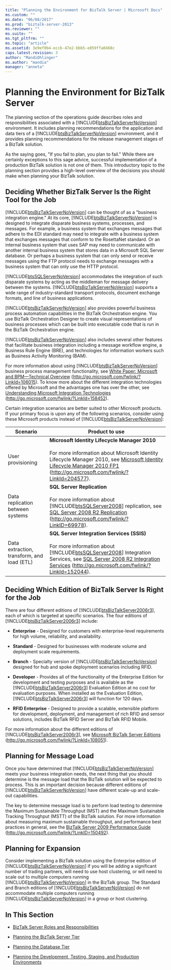 ```yaml
---
title: "Planning the Environment for BizTalk Server | Microsoft Docs"
ms.custom: ""
ms.date: "06/08/2017"
ms.prod: "biztalk-server-2013"
ms.reviewer: ""
ms.suite: ""
ms.tgt_pltfrm: ""
ms.topic: "article"
ms.assetid: 3e9ef0b4-eccb-47e2-bbb5-e859ffa0468c
caps.latest.revision: 3
author: "MandiOhlinger"
ms.author: "mandia"
manager: "anneta"
---
```

# Planning the Environment for BizTalk Server
The planning section of the operations guide describes roles and responsibilities associated with a [!INCLUDE[btsBizTalkServerNoVersion](../includes/btsbiztalkservernoversion-md.md)] environment. It includes planning recommendations for the application and data tiers of a [!INCLUDE[btsBizTalkServerNoVersion](../includes/btsbiztalkservernoversion-md.md)] environment, and it provides planning recommendations for the release management stages of a BizTalk solution.  
  
 As the saying goes, "If you fail to plan, you plan to fail." While there are certainly exceptions to this sage advice, successful implementation of a production BizTalk solution is not one of them. This introductory topic to the planning section provides a high-level overview of the decisions you should make when planning your BizTalk solution.  
  
## Deciding Whether BizTalk Server Is the Right Tool for the Job  
 [!INCLUDE[btsBizTalkServerNoVersion](../includes/btsbiztalkservernoversion-md.md)] can be thought of as a "business integration engine." At its core, [!INCLUDE[btsBizTalkServerNoVersion](../includes/btsbiztalkservernoversion-md.md)] is designed to integrate disparate business systems, processes, and messages. For example, a business system that exchanges messages that adhere to the EDI standard may need to integrate with a business system that exchanges messages that conform to the RosettaNet standard. Or an internal business system that uses SAP may need to communicate with another internal business system that stores data in a Microsoft SQL Server database. Or perhaps a business system that can only send or receive messages using the FTP protocol needs to exchange messages with a business system that can only use the HTTP protocol.  
  
 [!INCLUDE[btsSQLServerNoVersion](../includes/btssqlservernoversion-md.md)] accommodates the integration of such disparate systems by acting as the middleman for message delivery between the systems. [!INCLUDE[btsBizTalkServerNoVersion](../includes/btsbiztalkservernoversion-md.md)] supports a wide range of industry-standard transport protocols, document exchange formats, and line of business applications.  
  
 [!INCLUDE[btsBizTalkServerNoVersion](../includes/btsbiztalkservernoversion-md.md)] also provides powerful business process automation capabilities in the BizTalk Orchestration engine. You use BizTalk Orchestration Designer to create visual representations of business processes which can be built into executable code that is run in the BizTalk Orchestration engine.  
  
 [!INCLUDE[btsBizTalkServerNoVersion](../includes/btsbiztalkservernoversion-md.md)] also includes several other features that facilitate business integration including a message workflow engine, a Business Rule Engine (BRE), and technologies for information workers such as Business Activity Monitoring (BAM).  
  
 For more information about using [!INCLUDE[btsBizTalkServerNoVersion](../includes/btsbiztalkservernoversion-md.md)] business process management functionality, see [White Paper: Microsoft and BPM—Technical Overview](http://go.microsoft.com/fwlink/?LinkId=106015) (http://go.microsoft.com/fwlink/?LinkId=106015). To know more about the different integration technologies offered by Microsoft and the advantages one has over the other, see [Understanding Microsoft Integration Technologies](http://go.microsoft.com/fwlink/?LinkId=158452) (http://go.microsoft.com/fwlink/?LinkId=158452).  
  
 Certain integration scenarios are better suited to other Microsoft products. If your primary focus is upon any of the following scenarios, consider using these Microsoft products instead of [!INCLUDE[btsBizTalkServerNoVersion](../includes/btsbiztalkservernoversion-md.md)]:  
  
|**Scenario**|**Product to use**|  
|------------------|------------------------|  
|User provisioning|**Microsoft Identity Lifecycle Manager 2010**<br /><br /> For more information about Microsoft Identity Lifecycle Manager 2010, see [Microsoft Identity Lifecycle Manager 2010 FP1](http://go.microsoft.com/fwlink/?LinkId=204577) (http://go.microsoft.com/fwlink/?LinkId=204577).|  
|Data replication between systems|**SQL Server Replication**<br /><br /> For more information about [!INCLUDE[btsSQLServer2008](../includes/btssqlserver2008-md.md)] replication, see [SQL Server 2008 R2 Replication](http://go.microsoft.com/fwlink/?LinkID=69978) (http://go.microsoft.com/fwlink/?LinkID=69978).|  
|Data extraction, transform, and load (ETL)|**SQL Server Integration Services (SSIS)**<br /><br /> For more information about [!INCLUDE[btsSQLServer2008](../includes/btssqlserver2008-md.md)] Integration Services, see [SQL Server 2008 R2 Integration Services](http://go.microsoft.com/fwlink/?LinkId=152044) (http://go.microsoft.com/fwlink/?LinkId=152044).|  
  
## Deciding Which Edition of BizTalk Server Is Right for the Job  
 There are four different editions of [!INCLUDE[btsBizTalkServer2006r3](../includes/btsbiztalkserver2006r3-md.md)], each of which is targeted at specific scenarios. The four editions of [!INCLUDE[btsBizTalkServer2006r3](../includes/btsbiztalkserver2006r3-md.md)] include:  
  
-   **Enterprise** - Designed for customers with enterprise-level requirements for high volume, reliability, and availability.  
  
-   **Standard** - Designed for businesses with moderate volume and deployment scale requirements.  
  
-   **Branch** - Specialty version of [!INCLUDE[btsBizTalkServerNoVersion](../includes/btsbiztalkservernoversion-md.md)] designed for hub and spoke deployment scenarios including RFID.  
  
-   **Developer** - Provides all of the functionality of the Enterprise Edition for development and testing purposes and is available as the [!INCLUDE[btsBizTalkServer2006r3](../includes/btsbiztalkserver2006r3-md.md)] Evaluation Edition at no cost for evaluation purposes. When installed as the Evaluation Edition, [!INCLUDE[btsBizTalkServer2006r3](../includes/btsbiztalkserver2006r3-md.md)] will function for 120 days.  
  
-   **RFID Enterprise** - Designed to provide a scalable, extensible platform for development, deployment, and management of rich RFID and sensor solutions, includes BizTalk RFID Server and BizTalk RFID Mobile.  
  
 For more information about the different editions of [!INCLUDE[btsBizTalkServer2006r3](../includes/btsbiztalkserver2006r3-md.md)], see [Microsoft BizTalk Server Editions](http://go.microsoft.com/fwlink/?LinkId=108051) (http://go.microsoft.com/fwlink/?LinkId=108051).  
  
## Planning for Message Load  
 Once you have determined that [!INCLUDE[btsBizTalkServerNoVersion](../includes/btsbiztalkservernoversion-md.md)] meets your business integration needs, the next thing that you should determine is the message load that the BizTalk solution will be expected to process. This is an important decision because different editions of [!INCLUDE[btsBizTalkServerNoVersion](../includes/btsbiztalkservernoversion-md.md)] have different scale-up and scale-out capabilities.  
  
 The key to determine message load is to perform load testing to determine the Maximum Sustainable Throughput (MST) and the Maximum Sustainable Tracking Throughput (MSTT) of the BizTalk solution. For more information about measuring maximum sustainable throughput, and performance best practices in general, see the [BizTalk Server 2009 Performance Guide](http://go.microsoft.com/fwlink/?LinkID=150492) (http://go.microsoft.com/fwlink/?LinkID=150492).  
  
## Planning for Expansion  
 Consider implementing a BizTalk solution using the Enterprise edition of [!INCLUDE[btsBizTalkServerNoVersion](../includes/btsbiztalkservernoversion-md.md)] if you will be adding a significant number of trading partners, will need to use host clustering, or will need to scale out to multiple computers running [!INCLUDE[btsBizTalkServerNoVersion](../includes/btsbiztalkservernoversion-md.md)] in the BizTalk group. The Standard and Branch editions of [!INCLUDE[btsBizTalkServerNoVersion](../includes/btsbiztalkservernoversion-md.md)] do not accommodate multiple computers running [!INCLUDE[btsBizTalkServerNoVersion](../includes/btsbiztalkservernoversion-md.md)] in a group or host clustering.  
  
## In This Section  
  
-   [BizTalk Server Roles and Responsibilities](../technical-guides/biztalk-server-roles-and-responsibilities.md)  
  
-   [Planning the BizTalk Server Tier](../technical-guides/planning-the-biztalk-server-tier.md)  
  
-   [Planning the Database Tier](../technical-guides/planning-the-database-tier.md)  
  
-   [Planning the Development, Testing, Staging, and Production Environments](../technical-guides/planning-the-development-testing-staging-and-production-environments.md)
